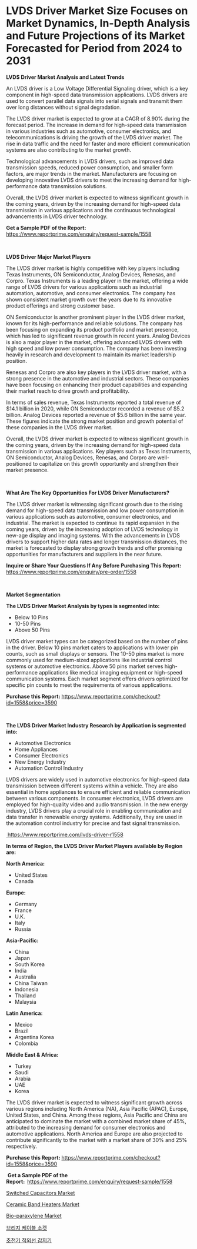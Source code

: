 <p><h1>LVDS Driver Market Size Focuses on Market Dynamics, In-Depth Analysis and Future Projections of its Market Forecasted for Period from 2024 to 2031</h1></p><p><strong>LVDS Driver Market Analysis and Latest Trends</strong></p>
<p><p>An LVDS driver is a Low Voltage Differential Signaling driver, which is a key component in high-speed data transmission applications. LVDS drivers are used to convert parallel data signals into serial signals and transmit them over long distances without signal degradation.</p><p>The LVDS driver market is expected to grow at a CAGR of 8.90% during the forecast period. The increase in demand for high-speed data transmission in various industries such as automotive, consumer electronics, and telecommunications is driving the growth of the LVDS driver market. The rise in data traffic and the need for faster and more efficient communication systems are also contributing to the market growth.</p><p>Technological advancements in LVDS drivers, such as improved data transmission speeds, reduced power consumption, and smaller form factors, are major trends in the market. Manufacturers are focusing on developing innovative LVDS drivers to meet the increasing demand for high-performance data transmission solutions.</p><p>Overall, the LVDS driver market is expected to witness significant growth in the coming years, driven by the increasing demand for high-speed data transmission in various applications and the continuous technological advancements in LVDS driver technology.</p></p>
<p><strong>Get a Sample PDF of the Report:&nbsp;</strong> <a href="https://www.reportprime.com/enquiry/request-sample/1558">https://www.reportprime.com/enquiry/request-sample/1558</a></p>
<p>&nbsp;</p>
<p><strong>LVDS Driver Major Market Players</strong></p>
<p><p>The LVDS driver market is highly competitive with key players including Texas Instruments, ON Semiconductor, Analog Devices, Renesas, and Corpro. Texas Instruments is a leading player in the market, offering a wide range of LVDS drivers for various applications such as industrial automation, automotive, and consumer electronics. The company has shown consistent market growth over the years due to its innovative product offerings and strong customer base. </p><p>ON Semiconductor is another prominent player in the LVDS driver market, known for its high-performance and reliable solutions. The company has been focusing on expanding its product portfolio and market presence, which has led to significant revenue growth in recent years. Analog Devices is also a major player in the market, offering advanced LVDS drivers with high speed and low power consumption. The company has been investing heavily in research and development to maintain its market leadership position.</p><p>Renesas and Corpro are also key players in the LVDS driver market, with a strong presence in the automotive and industrial sectors. These companies have been focusing on enhancing their product capabilities and expanding their market reach to drive growth and profitability.</p><p>In terms of sales revenue, Texas Instruments reported a total revenue of $14.1 billion in 2020, while ON Semiconductor recorded a revenue of $5.2 billion. Analog Devices reported a revenue of $5.6 billion in the same year. These figures indicate the strong market position and growth potential of these companies in the LVDS driver market.</p><p>Overall, the LVDS driver market is expected to witness significant growth in the coming years, driven by the increasing demand for high-speed data transmission in various applications. Key players such as Texas Instruments, ON Semiconductor, Analog Devices, Renesas, and Corpro are well-positioned to capitalize on this growth opportunity and strengthen their market presence.</p></p>
<p>&nbsp;</p>
<p><strong>What Are The Key Opportunities For LVDS Driver Manufacturers?</strong></p>
<p><p>The LVDS driver market is witnessing significant growth due to the rising demand for high-speed data transmission and low power consumption in various applications such as automotive, consumer electronics, and industrial. The market is expected to continue its rapid expansion in the coming years, driven by the increasing adoption of LVDS technology in new-age display and imaging systems. With the advancements in LVDS drivers to support higher data rates and longer transmission distances, the market is forecasted to display strong growth trends and offer promising opportunities for manufacturers and suppliers in the near future.</p></p>
<p><strong>Inquire or Share Your Questions If Any Before Purchasing This Report:</strong> <a href="https://www.reportprime.com/enquiry/pre-order/1558">https://www.reportprime.com/enquiry/pre-order/1558</a></p>
<p>&nbsp;</p>
<p><strong>Market Segmentation</strong></p>
<p><strong>The LVDS Driver Market Analysis by types is segmented into:</strong></p>
<p><ul><li>Below 10 Pins</li><li>10-50 Pins</li><li>Above 50 Pins</li></ul></p>
<p><p>LVDS driver market types can be categorized based on the number of pins in the driver. Below 10 pins market caters to applications with lower pin counts, such as small displays or sensors. The 10-50 pins market is more commonly used for medium-sized applications like industrial control systems or automotive electronics. Above 50 pins market serves high-performance applications like medical imaging equipment or high-speed communication systems. Each market segment offers drivers optimized for specific pin counts to meet the requirements of various applications.</p></p>
<p><strong>Purchase this Report:&nbsp;</strong><a href="https://www.reportprime.com/checkout?id=1558&price=3590">https://www.reportprime.com/checkout?id=1558&price=3590</a></p>
<p>&nbsp;</p>
<p><strong>The LVDS Driver Market Industry Research by Application is segmented into:</strong></p>
<p><ul><li>Automotive Electronics</li><li>Home Appliances</li><li>Consumer Electronics</li><li>New Energy Industry</li><li>Automation Control Industry</li></ul></p>
<p><p>LVDS drivers are widely used in automotive electronics for high-speed data transmission between different systems within a vehicle. They are also essential in home appliances to ensure efficient and reliable communication between various components. In consumer electronics, LVDS drivers are employed for high-quality video and audio transmission. In the new energy industry, LVDS drivers play a crucial role in enabling communication and data transfer in renewable energy systems. Additionally, they are used in the automation control industry for precise and fast signal transmission.</p></p>
<p><a href="https://www.reportprime.com/lvds-driver-r1558">&nbsp;https://www.reportprime.com/lvds-driver-r1558</a></p>
<p><strong>In terms of Region, the LVDS Driver Market Players available by Region are:</strong></p>
<p>
    <p> <strong> North America: </strong>
        <ul>
            <li>United States</li>
            <li>Canada</li>
        </ul>
        </p> 
    <p> <strong> Europe: </strong>
        <ul>
            <li>Germany</li>
            <li>France</li>
            <li>U.K.</li>
            <li>Italy</li>
            <li>Russia</li>
        </ul>
        </p> 
    <p> <strong> Asia-Pacific: </strong>
        <ul>
            <li>China</li>
            <li>Japan</li>
            <li>South Korea</li>
            <li>India</li>
            <li>Australia</li>
            <li>China Taiwan</li>
            <li>Indonesia</li>
            <li>Thailand</li>
            <li>Malaysia</li>
        </ul>
        </p> 
    <p> <strong> Latin America: </strong>
        <ul>
            <li>Mexico</li>
            <li>Brazil</li>
            <li>Argentina Korea</li>
            <li>Colombia</li>
        </ul>
        </p> 
    <p> <strong> Middle East & Africa: </strong>
        <ul>
            <li>Turkey</li>
            <li>Saudi</li>
            <li>Arabia</li>
            <li>UAE</li>
            <li>Korea</li>
        </ul>
    </p>
    </p>
<p><p>The LVDS driver market is expected to witness significant growth across various regions including North America (NA), Asia Pacific (APAC), Europe, United States, and China. Among these regions, Asia Pacific and China are anticipated to dominate the market with a combined market share of 45%, attributed to the increasing demand for consumer electronics and automotive applications. North America and Europe are also projected to contribute significantly to the market with a market share of 30% and 25% respectively.</p></p>
<p><strong>Purchase this Report: </strong><a href="https://www.reportprime.com/checkout?id=1558&price=3590">https://www.reportprime.com/checkout?id=1558&price=3590</a></p>
<p>&nbsp;<strong>Get a Sample PDF of the Report:&nbsp;&nbsp;</strong><a href="https://www.reportprime.com/enquiry/request-sample/1558">https://www.reportprime.com/enquiry/request-sample/1558</a></p>
<p><strong></strong></p>
<p><p><a href="https://github.com/sajonf007/Market-Research-Report-List-1/blob/main/switched-capacitors-market.md">Switched Capacitors Market</a></p><p><a href="https://issuu.com/reportprime-2/docs/ceramic-band-heaters-market-size-2030.pptx">Ceramic Band Heaters Market</a></p><p><a href="https://medium.com/@raap8632472024/bio-paraxylene-market-size-growth-trends-statistics-forecasts-2024-2031-c54e27d63d74">Bio-paraxylene Market</a></p><p><a href="https://medium.com/@seanturner6262/%EA%B8%80%EB%A1%9C%EB%B2%8C-%EB%B8%8C%EB%A6%BF%EC%A7%80-%EC%BC%80%EC%9D%B4%EB%B8%94-%EC%86%8C%EC%BC%93-%EC%8B%9C%EC%9E%A5-%EB%B2%94%EC%9C%84%EC%97%90-%EB%8C%80%ED%95%9C-%EC%B2%A0%EC%A0%80%ED%95%9C-%EB%B6%84%EC%84%9D-%EB%B0%8F-2024%EB%85%84%EB%B6%80%ED%84%B0-2031%EB%85%84%EA%B9%8C%EC%A7%80-%EC%98%88%EC%83%81%EB%90%98%EB%8A%94-%EA%B8%89%EC%86%8D%ED%95%9C-%EC%84%B1%EC%9E%A5%EB%A5%A0%EC%9D%B8-5-5-cagr-a197b88babad">브리지 케이블 소켓</a></p><p><a href="https://medium.com/@ornellwebst/2024%EB%85%84%EB%B6%80%ED%84%B0-2031%EB%85%84%EA%B9%8C%EC%A7%80%EC%9D%98-%EA%B8%80%EB%A1%9C%EB%B2%8C-%EC%A0%84%EB%A7%9D-%EB%B0%8F-%EB%AF%B8%EB%9E%98-%EC%A0%84%EB%A7%9D%EC%97%90%EC%84%9C-%ED%8C%8C%EC%9D%B4%EB%A1%9C%EC%A0%84%EA%B8%B0%EC%A0%81-%EC%A0%81%EC%99%B8%EC%84%A0-%EA%B0%90%EC%A7%80%EA%B8%B0-%EC%8B%9C%EC%9E%A5%EC%9D%98-%EC%8B%A0%ED%9D%A5-%ED%8A%B8%EB%A0%8C%EB%93%9C-2be17a20276e">초전기 적외선 감지기</a></p></p>
